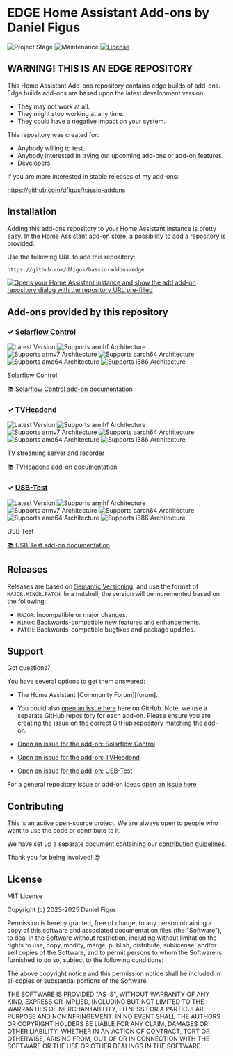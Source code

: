 # EDGE Home Assistant Add-ons by Daniel Figus

![Project Stage][project-stage-shield]
![Maintenance][maintenance-shield]
[![License][license-shield]](LICENSE.md)


## WARNING! THIS IS AN EDGE REPOSITORY

This Home Assistant Add-ons repository contains edge builds of add-ons. Edge
builds add-ons are based upon the latest development version.

- They may not work at all.
- They might stop working at any time.
- They could have a negative impact on your system.

This repository was created for:

- Anybody willing to test.
- Anybody interested in trying out upcoming add-ons or add-on features.
- Developers.

If you are more interested in stable releases of my add-ons:

<https://github.com/dfigus/hassio-addons>

## Installation

Adding this add-ons repository to your Home Assistant instance is pretty easy. In
 the Home Assistant add-on store, a possibility to add a repository is provided.

Use the following URL to add this repository:

```txt
https://github.com/dfigus/hassio-addons-edge
```

[![Opens your Home Assistant instance and show the add add-on repository dialog with the repository URL pre-filled](https://my.home-assistant.io/badges/supervisor_add_addon_repository.svg)][my-ha-add-repo]

## Add-ons provided by this repository

### &#10003; [Solarflow Control][addon-solarflow-control]

![Latest Version][solarflow-control-version-shield]
![Supports armhf Architecture][solarflow-control-armhf-shield]
![Supports armv7 Architecture][solarflow-control-armv7-shield]
![Supports aarch64 Architecture][solarflow-control-aarch64-shield]
![Supports amd64 Architecture][solarflow-control-amd64-shield]
![Supports i386 Architecture][solarflow-control-i386-shield]

Solarflow Control

[:books: Solarflow Control add-on documentation][addon-doc-solarflow-control]

### &#10003; [TVHeadend][addon-tvheadend]

![Latest Version][tvheadend-version-shield]
![Supports armhf Architecture][tvheadend-armhf-shield]
![Supports armv7 Architecture][tvheadend-armv7-shield]
![Supports aarch64 Architecture][tvheadend-aarch64-shield]
![Supports amd64 Architecture][tvheadend-amd64-shield]
![Supports i386 Architecture][tvheadend-i386-shield]

TV streaming server and recorder

[:books: TVHeadend add-on documentation][addon-doc-tvheadend]

### &#10003; [USB-Test][addon-usb-test]

![Latest Version][usb-test-version-shield]
![Supports armhf Architecture][usb-test-armhf-shield]
![Supports armv7 Architecture][usb-test-armv7-shield]
![Supports aarch64 Architecture][usb-test-aarch64-shield]
![Supports amd64 Architecture][usb-test-amd64-shield]
![Supports i386 Architecture][usb-test-i386-shield]

USB Test

[:books: USB-Test add-on documentation][addon-doc-usb-test]

## Releases

Releases are based on [Semantic Versioning][semver], and use the format
of ``MAJOR.MINOR.PATCH``. In a nutshell, the version will be incremented
based on the following:

- ``MAJOR``: Incompatible or major changes.
- ``MINOR``: Backwards-compatible new features and enhancements.
- ``PATCH``: Backwards-compatible bugfixes and package updates.

## Support

Got questions?

You have several options to get them answered:

- The Home Assistant [Community Forum][forum].
- You could also [open an issue here][issue] here on GitHub. Note, we use a
 separate GitHub repository for each add-on. Please ensure you are creating
 the issue on the correct GitHub repository matching the add-on.

- [Open an issue for the add-on: Solarflow Control][solarflow-control-issue]
- [Open an issue for the add-on: TVHeadend][tvheadend-issue]
- [Open an issue for the add-on: USB-Test][usb-test-issue]

For a general repository issue or add-on ideas [open an issue here][issue]

## Contributing

This is an active open-source project. We are always open to people who want to
use the code or contribute to it.

We have set up a separate document containing our
[contribution guidelines](CONTRIBUTING.md).

Thank you for being involved! :heart_eyes:

## License

MIT License

Copyright (c) 2023-2025 Daniel Figus

Permission is hereby granted, free of charge, to any person obtaining a copy
of this software and associated documentation files (the "Software"), to deal
in the Software without restriction, including without limitation the rights
to use, copy, modify, merge, publish, distribute, sublicense, and/or sell
copies of the Software, and to permit persons to whom the Software is
furnished to do so, subject to the following conditions:

The above copyright notice and this permission notice shall be included in all
copies or substantial portions of the Software.

THE SOFTWARE IS PROVIDED "AS IS", WITHOUT WARRANTY OF ANY KIND, EXPRESS OR
IMPLIED, INCLUDING BUT NOT LIMITED TO THE WARRANTIES OF MERCHANTABILITY,
FITNESS FOR A PARTICULAR PURPOSE AND NONINFRINGEMENT. IN NO EVENT SHALL THE
AUTHORS OR COPYRIGHT HOLDERS BE LIABLE FOR ANY CLAIM, DAMAGES OR OTHER
LIABILITY, WHETHER IN AN ACTION OF CONTRACT, TORT OR OTHERWISE, ARISING FROM,
OUT OF OR IN CONNECTION WITH THE SOFTWARE OR THE USE OR OTHER DEALINGS IN THE
SOFTWARE.

[addon-solarflow-control]: https://github.com/dfigus/addon-solarflow-control/tree/c3a9ac9
[addon-doc-solarflow-control]: https://github.com/dfigus/addon-solarflow-control/blob/c3a9ac9/README.md
[solarflow-control-issue]: https://github.com/dfigus/addon-solarflow-control/issues
[solarflow-control-version-shield]: https://img.shields.io/badge/version-c3a9ac9-blue.svg
[solarflow-control-aarch64-shield]: https://img.shields.io/badge/aarch64-yes-green.svg
[solarflow-control-amd64-shield]: https://img.shields.io/badge/amd64-yes-green.svg
[solarflow-control-armhf-shield]: https://img.shields.io/badge/armhf-yes-green.svg
[solarflow-control-armv7-shield]: https://img.shields.io/badge/armv7-yes-green.svg
[solarflow-control-i386-shield]: https://img.shields.io/badge/i386-yes-green.svg
[addon-tvheadend]: https://github.com/dfigus/addon-tvheadend/tree/9846d05
[addon-doc-tvheadend]: https://github.com/dfigus/addon-tvheadend/blob/9846d05/README.md
[tvheadend-issue]: https://github.com/dfigus/addon-tvheadend/issues
[tvheadend-version-shield]: https://img.shields.io/badge/version-9846d05-blue.svg
[tvheadend-aarch64-shield]: https://img.shields.io/badge/aarch64-yes-green.svg
[tvheadend-amd64-shield]: https://img.shields.io/badge/amd64-yes-green.svg
[tvheadend-armhf-shield]: https://img.shields.io/badge/armhf-no-red.svg
[tvheadend-armv7-shield]: https://img.shields.io/badge/armv7-yes-green.svg
[tvheadend-i386-shield]: https://img.shields.io/badge/i386-no-red.svg
[addon-usb-test]: https://github.com/dfigus/addon-usb-test/tree/744d314
[addon-doc-usb-test]: https://github.com/dfigus/addon-usb-test/blob/744d314/README.md
[usb-test-issue]: https://github.com/dfigus/addon-usb-test/issues
[usb-test-version-shield]: https://img.shields.io/badge/version-744d314-blue.svg
[usb-test-aarch64-shield]: https://img.shields.io/badge/aarch64-yes-green.svg
[usb-test-amd64-shield]: https://img.shields.io/badge/amd64-yes-green.svg
[usb-test-armhf-shield]: https://img.shields.io/badge/armhf-yes-green.svg
[usb-test-armv7-shield]: https://img.shields.io/badge/armv7-yes-green.svg
[usb-test-i386-shield]: https://img.shields.io/badge/i386-yes-green.svg
[dfigus]: https://github.com/dfigus
[issue]: https://github.com/dfigus/hassio-addons-edge/issues
[license-shield]: https://img.shields.io/github/license/dfigus/hassio-addons-edge.svg
[maintenance-shield]: https://img.shields.io/maintenance/yes/2025.svg
[my-ha-add-repo]: https://my.home-assistant.io/redirect/supervisor_add_addon_repository/?repository_url=https%3A%2F%2Fgithub.com%2Fdfigus%2Fhassio-addons-edge
[project-stage-shield]: https://img.shields.io/badge/project%20stage-experimental-yellow.svg
[semver]: http://semver.org/spec/v2.0.0.html